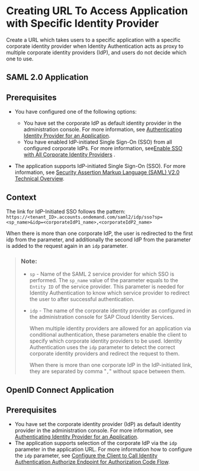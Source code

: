 <!-- loio118f5f4203fd42c98255b1ecf6baa484 -->

# Creating URL To Access Application with Specific Identity Provider

Create a URL which takes users to a specific application with a specific corporate identity provider when Identity Authentication acts as proxy to multiple corporate identity providers \(IdP\), and users do not decide which one to use.

<a name="task_sp4_k4c_nzb"/>

<!-- task\_sp4\_k4c\_nzb -->

## SAML 2.0 Application



<a name="task_sp4_k4c_nzb__prereq_ysc_gfd_nzb"/>

## Prerequisites

-   You have configured one of the following options:
    -   You have set the corporate IdP as default identity provider in the administration console. For more information, see [Authenticating Identity Provider for an Application](authenticating-identity-provider-for-an-application-b3aae12.md).
    -   You have enabled IdP-initiated Single Sign-On \(SSO\) from all configured corporate IdPs. For more information, see[Enable SSO with All Corporate Identity Providers](enable-sso-with-all-corporate-identity-providers-f7ec8d2.md) .

-   The application supports IdP-initiated Single Sign-On \(SSO\). For more information, see [Security Assertion Markup Language \(SAML\) V2.0 Technical Overview](http://docs.oasis-open.org/security/saml/Post2.0/sstc-saml-tech-overview-2.0.html).




<a name="task_sp4_k4c_nzb__context_nv4_tfd_nzb"/>

## Context

The link for IdP-Initiated SSO follows the pattern: `https://<tenant_ID>.accounts.ondemand.com/saml2/idp/sso?sp=<sp_name>&idp=<corporateIdP1_name>,<corporateIdP2_name>`

When there is more than one corporate IdP, the user is redirected to the first idp from the parameter, and additionally the second IdP from the parameter is added to the request again in an `idp` parameter.

> ### Note:  
> -   `sp` - Name of the SAML 2 service provider for which SSO is performed. The `sp_name` value of the parameter equals to the `Entity ID` of the service provider. This parameter is needed for Identity Authentication to know which service provider to redirect the user to after successful authentication.
> -   `idp` - The name of the corporate identity provider as configured in the administration console for SAP Cloud Identity Services.
> 
>     When multiple identity providers are allowed for an application via conditional authentication, these parameters enable the client to specify which corporate identity providers to be used. Identity Authentication uses the `idp` parameter to detect the correct corporate identity providers and redirect the request to them.
> 
>     When there is more than one corporate IdP in the IdP-initiated link, they are separated by comma "`,`" without space between them.

<a name="task_ppl_l4c_nzb"/>

<!-- task\_ppl\_l4c\_nzb -->

## OpenID Connect Application



<a name="task_ppl_l4c_nzb__prereq_ojc_g4d_nzb"/>

## Prerequisites

-   You have set the corporate identity provider \(IdP\) as default identity provider in the administration console. For more information, see [Authenticating Identity Provider for an Application](authenticating-identity-provider-for-an-application-b3aae12.md).
-   The application supports selection of the corporate IdP via the `idp` parameter in the application URL. For more information how to configure the `idp` parameter, see [Configure the Client to Call Identity Authentication Authorize Endpoint for Authorization Code Flow](configure-the-client-to-call-identity-authentication-authorize-endpoint-for-authorization-94ff0b4.md).


